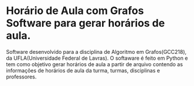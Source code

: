 # Horário de Aula com Grafos Software para gerar horários de aula.	
Software desenvolvido para a disciplina de Algoritmo em Grafos(GCC218), da UFLA(Universidade Federal de Lavras). 
O softaware é feito em Python e tem como objetivo gerar horários de aula a partir de arquivo contendo as informações de horários de aula da turma, turmas, disciplinas e professores.
